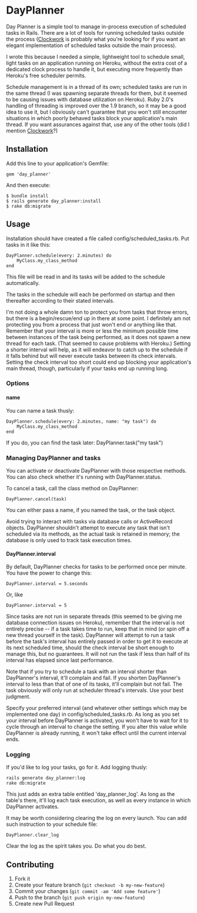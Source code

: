 # DayPlanner

Day Planner is a simple tool to manage in-process execution of scheduled tasks in Rails. There are a lot of tools for running scheduled tasks outside the process ([Clockwork](http://rubygems.org/gems/clockwork) is probably what you're looking for if you want an elegant implementation of scheduled tasks outside the main process).

I wrote this because I needed a simple, lightweight tool to schedule small, light tasks on an application running on Heroku, without the extra cost of a dedicated clock process to handle it, but executing more frequently than Heroku's free scheduler permits.

Schedule management is in a thread of its own; scheduled tasks are run in the same thread (I was spawning separate threads for them, but it seemed to be causing issues with database utilization on Heroku). Ruby 2.0's handling of threading is improved over the 1.9 branch, so it may be a good idea to use it, but I obviously can't guarantee that you won't still encounter situations in which poorly behaved tasks block your application's main thread. If you want assurances against that, use any of the other tools (did I mention [Clockwork](http://rubygems.org/gems/clockwork)?)

## Installation

Add this line to your application's Gemfile:

    gem 'day_planner'

And then execute:

    $ bundle install
    $ rails generate day_planner:install
    $ rake db:migrate

## Usage

Installation should have created a file called config/scheduled_tasks.rb. Put tasks in it like this:

    DayPlanner.schedule(every: 2.minutes) do
    	MyClass.my_class_method
    end

This file will be read in and its tasks will be added to the schedule automatically.

The tasks in the schedule will each be performed on startup and then thereafter according to their stated intervals.

I'm not doing a whole damn ton to protect you from tasks that throw errors, but there is a begin/rescue/end up in there at some point. I definitely am not protecting you from a process that just won't end or anything like that. Remember that your interval is more or less the minimum possible time between instances of the task being performed, as it does not spawn a new thread for each task. (That seemed to cause problems with Heroku.) Setting a shorter interval will help, as it will endeavor to catch up to the schedule if it falls behind but will never execute tasks between its check intervals. Setting the check interval too short could end up blocking your application's main thread, though, particularly if your tasks end up running long.

### Options

#### name

You can name a task thusly:

    DayPlanner.schedule(every: 2.minutes, name: "my task") do
        MyClass.my_class_method
    end

If you do, you can find the task later:
    DayPlanner.task("my task")

### Managing DayPlanner and tasks

You can activate or deactivate DayPlanner with those respective methods. You can also check whether it's running with DayPlanner.status.

To cancel a task, call the class method on DayPlanner:

    DayPlanner.cancel(task)

You can either pass a name, if you named the task, or the task object.

Avoid trying to interact with tasks via database calls or ActiveRecord objects. DayPlanner shouldn't attempt to execute any task that isn't scheduled via its methods, as the actual task is retained in memory; the database is only used to track task execution times.

#### DayPlanner.interval

By default, DayPlanner checks for tasks to be performed once per minute. You have the power to change this:

    DayPlanner.interval = 5.seconds

Or, like

    DayPlanner.interval = 5

Since tasks are not run in separate threads (this seemed to be giving me database connection issues on Heroku), remember that the interval is not entirely precise -- if a task takes time to run, keep that in mind (or spin off a new thread yourself in the task). DayPlanner will attempt to run a task before the task's interval has entirely passed in order to get it to execute at its next scheduled time, should the check interval be short enough to manage this, but no guarantees. It will not run the task if less than half of its interval has elapsed since last performance.

Note that if you try to schedule a task with an interval shorter than DayPlanner's interval, it'll complain and fail. If you shorten DayPlanner's interval to less than that of one of its tasks, it'll complain but not fail. The task obviously will only run at scheduler thread's intervals. Use your best judgment.

Specify your preferred interval (and whatever other settings which may be implemented one day) in config/scheduled_tasks.rb. As long as you set your interval before DayPlanner is activated, you won't have to wait for it to cycle through an interval to change the setting. If you alter this value while DayPlanner is already running, it won't take effect until the current interval ends.

### Logging

If you'd like to log your tasks, go for it. Add logging thusly:

    rails generate day_planner:log
    rake db:migrate

This just adds an extra table entitled 'day_planner_log'. As long as the table's there, it'll log each task execution, as well as every instance in which DayPlanner activates.

It may be worth considering clearing the log on every launch. You can add such instruction to your schedule file:

    DayPlanner.clear_log

Clear the log as the spirit takes you. Do what you do best.

## Contributing

1. Fork it
2. Create your feature branch (`git checkout -b my-new-feature`)
3. Commit your changes (`git commit -am 'Add some feature'`)
4. Push to the branch (`git push origin my-new-feature`)
5. Create new Pull Request
